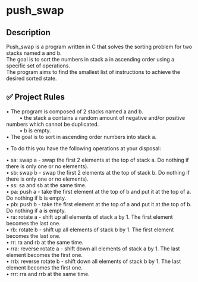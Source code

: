 # push_swap
## Description
Push_swap is a program written in C that solves the sorting problem for two stacks named a and b. <br/>
The goal is to sort the numbers in stack a in ascending order using a specific set of operations. <br/>
The program aims to find the smallest list of instructions to achieve the desired sorted state. <br/>

## ✅ Project Rules
• The program is composed of 2 stacks named a and b. <br/>
&emsp; &emsp; • the stack a contains a random amount of negative and/or positive numbers which cannot be duplicated. <br/>
&emsp; &emsp; • b is empty. <br/>
• The goal is to sort in ascending order numbers into stack a. <br/>

• To do this you have the following operations at your disposal: <br/>

• sa: swap a - swap the first 2 elements at the top of stack a. Do nothing if there is only one or no elements). <br/>
• sb: swap b - swap the first 2 elements at the top of stack b. Do nothing if there is only one or no elements). <br/>
• ss: sa and sb at the same time. <br/>
• pa: push a - take the first element at the top of b and put it at the top of a. Do nothing if b is empty. <br/>
• pb: push b - take the first element at the top of a and put it at the top of b. Do nothing if a is empty. <br/>
• ra: rotate a - shift up all elements of stack a by 1. The first element becomes the last one. <br/>
• rb: rotate b - shift up all elements of stack b by 1. The first element becomes the last one. <br/>
• rr: ra and rb at the same time. <br/>
• rra: reverse rotate a - shift down all elements of stack a by 1. The last element becomes the first one. <br/>
• rrb: reverse rotate b - shift down all elements of stack b by 1. The last element becomes the first one. <br/>
• rrr: rra and rrb at the same time.<br/>
